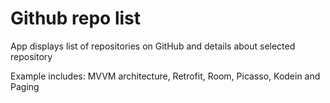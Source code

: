 # Github repo list
App displays list of repositories on GitHub and details about selected repository

Example includes: MVVM architecture, Retrofit, Room, Picasso, Kodein and Paging
